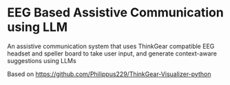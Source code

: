 # EEG Based Assistive Communication using LLM
An assistive communication system that uses ThinkGear compatible EEG headset and speller board to take user input, and generate context-aware suggestions using LLMs

Based on https://github.com/Philippus229/ThinkGear-Visualizer-python